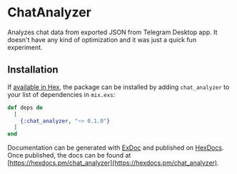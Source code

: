 # ChatAnalyzer

Analyzes chat data from exported JSON from Telegram Desktop app.
It doesn't have any kind of optimization and it was just a quick fun experiment.

## Installation

If [available in Hex](https://hex.pm/docs/publish), the package can be installed
by adding `chat_analyzer` to your list of dependencies in `mix.exs`:

```elixir
def deps do
  [
    {:chat_analyzer, "~> 0.1.0"}
  ]
end
```

Documentation can be generated with [ExDoc](https://github.com/elixir-lang/ex_doc)
and published on [HexDocs](https://hexdocs.pm). Once published, the docs can
be found at [https://hexdocs.pm/chat_analyzer](https://hexdocs.pm/chat_analyzer).

